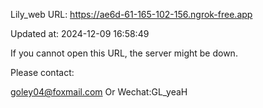 Lily_web URL: https://ae6d-61-165-102-156.ngrok-free.app

Updated at: 2024-12-09 16:58:49

If you cannot open this URL, the server might be down.

Please contact: 

goley04@foxmail.com Or Wechat:GL_yeaH